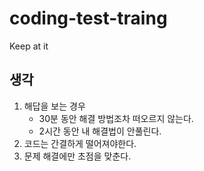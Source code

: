 # coding-test-traing
Keep at it

## 생각
1. 해답을 보는 경우
   - 30분 동안 해결 방법조차 떠오르지 않는다.
   - 2시간 동안 내 해결법이 안풀린다.
3. 코드는 간결하게 떨어져야한다.
4. 문제 해결에만 초점을 맞춘다.